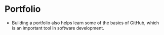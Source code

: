 # Portfolio

- Building a portfolio also helps learn some of the basics of GitHub, which is an important tool in software development.
